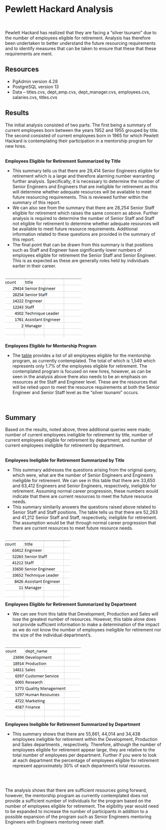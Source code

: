 <h1>Pewlett Hackard Analysis</h1>
<br>
<p>Pewlett Hackard has realized that they are facing a “silver tsunami” due to the number of employees eligible for retirement.  Analysis has therefore been undertaken to better understand the future resourcing requirements and to identify measures that can be taken to ensure that these that these requirements are ment.</p>
<h2>Resources</h2>
<ul>
<li>PgAdmin version 4.28</li>
<li>PostgreSQL version 13</li>
<li>Data – titles.cvs, dept_emp.cvs, dept_manager.cvs, employees.cvs, salaries.cvs, titles.cvs</li>
</ul>
<h2>Results</h2>
<p>The initial analysis consisted of two parts.  The first being a summary of current employees born between the years 1952 and 1955 grouped by title.  The second consisted of current employees born in 1965 for which Pewlett Hackard is contemplating their participation in a mentorship program for new hires.</p>
<br>
<b>Employees Eligible for Retirement Summarized by Title</b>
<br>
<ul>
<li>This summary tells us that there are 29,414 Senior Engineers eligible for retirement which is a large and therefore alarming number warranting further analysis.  Specifically, it is necessary to determine the number of Senior Engineers and Engineers that are ineligible for retirement as this will determine whether adequate resources will be available to meet future resourcing requirements.  This is reviewed further within the summary of this report.</li>
<li>We can also see from the summary that there are 28,254 Senior Staff eligible for retirement which raises the same concern as above. Further analysis is required to determine the number of Senior Staff and Staff not eligible for retirement to determine whether adequate resources will be available to meet future resource requirements.  Additional information related to these questions are provided in the summary of this report.</li>
<li>The final point that can be drawn from this summary is that positions such as Staff and Engineer have significantly lower numbers of employees eligible for retirement the Senior Staff and Senior Engineer.  This is as expected as these are generally roles held by individuals earlier in their career.</li>
</ul>
<br>
<img src="https://github.com/bedwardssmith/Pewlett-Hackard-Analysis/blob/main/Analysis_Projects_Folder/Pewlett_Hackard_Analysis_Folder/Data/retiring_titles_sum.png" align=”middle”>
<br>

<b>Employees Eligible for Mentorship Program</b>
<ul>
<li>The <a href=” https://github.com/bedwardssmith/Pewlett-Hackard-Analysis/blob/main/Analysis_Projects_Folder/Pewlett_Hackard_Analysis_Folder/Data/mentorship_eligibility.csv">table</a> provides a list of all employees eligible for the mentorship program, as currently contemplated.  The total of which is 1,549 which represents only 1.7% of the employees eligible for retirement.  The contemplated program is focused on new hires, however, as can be seen in the analysis above there also needs to be an emphasis on resources at the Staff and Engineer level.  These are the resources that will be relied upon to meet the resource requirements at both the Senior Engineer and Senior Staff level as the “silver tsunami” occurs.</li>
</ul>
<br>
<h2>Summary</h2>
<p>Based on the results, noted above, three additional queries were made; number of current employees ineligible for retirement by title, number of current employees eligible for retirement by department, and number of current employees ineligible for retirement by department.</p>
<br>
<b>Employees Ineligible for Retirement Summarized by Title</b>
<ul>
<li>This summary addresses the questions arising from the original query, which were, what are the number of Senior Engineers and Engineers ineligible for retirement.   We can see in this table that there are 33,650 and 63,412 Engineers and Senior Engineers, respectively, ineligible for retirement.  Assuming normal career progression, these numbers would indicate that there are current resources to meet the future resource needs.</li>
<li>This summary similarily answers the questions raised above related to Senior Staff and Staff positions.  The table tells us that there are 52,263 and 41,212 Senior Staff and Staff, respectively, ineligible for retirement.  The assumption would be that through normal career progression that there are current resources to meet future resource needs.</li>
</ul>
<br>
<img src="https://github.com/bedwardssmith/Pewlett-Hackard-Analysis/blob/main/Analysis_Projects_Folder/Pewlett_Hackard_Analysis_Folder/Data/ineligible_title_sum.png" align=”middle”>
<br>
<b>Employees Eligible for Retirement Summarized by Department</b>
<ul>
<li>We can see from this table that Development, Production and Sales will lose the greatest number of resources.  However, this table alone does not provide sufficient information to make a determination of the impact as we do not know the number of employees ineligible for retirement nor the size of the individual department’s.</li>
</ul>
<br>
<img src="https://github.com/bedwardssmith/Pewlett-Hackard-Analysis/blob/main/Analysis_Projects_Folder/Pewlett_Hackard_Analysis_Folder/Data/retiring_dept_sum.png" align=”middle”>
<br>
<b>Employees Ineligible for Retirement Summarized by Department</b>
<ul>
<li>This summary shows that there are 55,661, 44,014 and 34,438 employees ineligible for retirement within the Development, Production and Sales departments , respectively.  Therefore, although the number of employees eligible for retirement appear large, they are relative to the total number of employees per department.  Further if you were to look at each department the percentage of employees eligible for retirement represent approximately 30% of each department’s total resources.</li>
</ul>
<br>
<img scr="https://github.com/bedwardssmith/Pewlett-Hackard-Analysis/blob/main/Analysis_Projects_Folder/Pewlett_Hackard_Analysis_Folder/Data/retiring_dept_sum.png"  align=”middle">
<p>The analysis shows that there are sufficient resources going forward, however, the mentorship program as currently contemplated does not provide a sufficient number of individuals for the program based on the number of employees eligible for retirement.  The elgibility year would need to be expanded to increase the number of participants in addition to a possible expansion of the program such as Senior Engineers mentoring Engineers with Engineers mentoring newer staff.</p>











